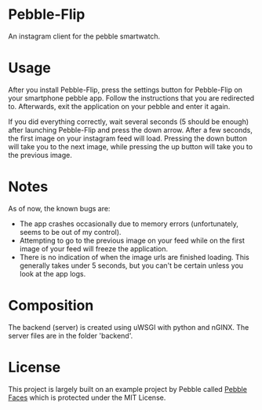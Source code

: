 # Pebble-Flip
An instagram client for the pebble smartwatch.

# Usage
After you install Pebble-Flip, press the settings button for Pebble-Flip on your smartphone pebble app. Follow the instructions that you are redirected to. Afterwards, exit the application on your pebble and enter it again.

If you did everything correctly, wait several seconds (5 should be enough) after launching Pebble-Flip and press the down arrow. After a few seconds, the first image on your instagram feed will load. Pressing the down button will take you to the next image, while pressing the up button will take you to the previous image.

# Notes
As of now, the known bugs are:
* The app crashes occasionally due to memory errors (unfortunately, seems to be out of my control).
* Attempting to go to the previous image on your feed while on the first image of your feed will freeze the application.
* There is no indication of when the image urls are finished loading. This generally takes under 5 seconds, but you can't be certain unless you look at the app logs.

# Composition
The backend (server) is created using uWSGI with python and nGINX. The server files are in the folder 'backend'.



# License
This project is largely built on an example project by Pebble called [Pebble Faces](https://github.com/pebble-examples/pebble-faces) which is protected under the MIT License.
